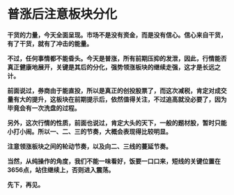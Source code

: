 普涨后注意板块分化
====

			

**干货的力量，今天全面呈现。市场不是没有资金，而是没有信心。信心来自干货，有了干货，就有了冲击的能量。**

**不过，任何事情都不能昏头。今天是普涨，所有前期压抑的发泄，因此，行情能否真正健康地展开，关键是其后的分化，强势领涨板块的继续走强，这才是长远之计。**

**前面说过，券商由于能直投，所以是真正的创投股票了，而这次减税，肯定对成交量有大的提升，这板块在前期提示后，依然值得关注，不过追高就没必要了，因为毕竟会有一次洗盘的过程。**

**另外，这次行情的性质，前面也说过，肯定大头的天下，一般的题材股，暂时只能小打小闹。所以一、二、三的节奏，大概会表现得比较明显。**

**注意领涨板块之间的轮动节奏，以及向二、三线的蔓延节奏。**

**当然，从纯操作的角度，我们不能一味看好，饭要一口口来，短线的关键位置在3656点，站住继续上，否则进入震荡。**

**先下，再见。**
